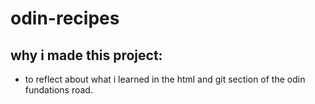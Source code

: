 # odin-recipes
## why i made this project:
- to reflect about what i learned in the html and git section of the odin fundations road.
